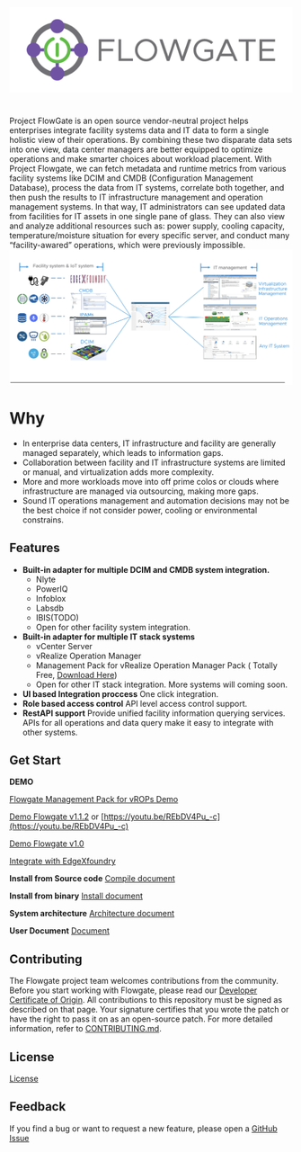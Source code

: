 <img alt="Flowgate" src="docs/images/Flowgatelogo.png">

# 
Project FlowGate is an open source vendor-neutral project helps enterprises integrate facility systems data and IT data to form a single holistic view of their operations. By combining these two disparate data sets into one view, data center managers are better equipped to optimize operations and make smarter choices about workload placement.
With Project Flowgate, we can fetch metadata and runtime metrics from various facility systems like DCIM and CMDB (Configuration Management Database), process the data from IT systems, correlate both together, and then push the results to IT infrastructure management and operation management systems. In that way, IT administrators can see updated data from facilities for IT assets in one single pane of glass. They can also view and analyze additional resources such as: power supply, cooling capacity, temperature/moisture situation for every specific server, and conduct many “facility-awared” operations, which were previously impossible.
<img alt="FlowGate" src="docs/images/FlowGate.png">
# Why
* In enterprise data centers, IT infrastructure and facility are generally managed separately, which leads to information gaps.
* Collaboration between facility and IT infrastructure systems are limited or manual, and virtualization adds more complexity.
* More and more workloads move into off prime colos or clouds where infrastructure are managed via outsourcing, making more gaps.
* Sound IT operations management and automation decisions may not be the best choice if not consider power, cooling or environmental constrains. 
## Features
* **Built-in adapter for multiple DCIM and CMDB system integration.** 
  - Nlyte 
  - PowerIQ 
  - Infoblox 
  - Labsdb
  - IBIS(TODO)
  - Open for other facility system integration.
* **Built-in adapter for multiple IT stack systems**
  - vCenter Server
  - vRealize Operation Manager
  - Management Pack for vRealize Operation Manager Pack  ( Totally Free, [Download Here](https://marketplace.cloud.vmware.com/services/details/aaa?slug=true)) 
  - Open for other IT stack integration. More systems will coming soon.
* **UI based Integration proccess**  One click integration. 
* **Role based access control** API level access control support. 
* **RestAPI support** Provide unified facility information querying services. APIs for all operations and data query make it easy to integrate with other systems.
## Get Start
**DEMO**

[Flowgate Management Pack for vROPs Demo](https://github.com/yixingjia/wormhole/releases/download/1.0/Flowgate_and_vROPs_Management_Pack_Demo.mp4)

[Demo Flowgate v1.1.2](https://github.com/yixingjia/wormhole/releases/download/1.0/Flowgate1.1.2Update.mp4) or [https://youtu.be/REbDV4Pu_-c](https://youtu.be/REbDV4Pu_-c)

[Demo Flowgate v1.0](https://github.com/yixingjia/wormhole/releases/download/1.0/Flowgate_V1.0.mp4)

[Integrate with EdgeXfoundry](https://github.com/yixingjia/wormhole/releases/download/1.0/VBC_Demo_0.5_720.mp4)

**Install from Source code**
[Compile document](docs/compile_guide.md)

**Install from binary**
[Install document](docs/installation_guide.md)

**System architecture**
[Architecture document](https://github.com/yixingjia/wormhole/releases/download/1.0/Flowgate_public_technical.pdf)

**User Document**
[Document](docs/user_guide.md)
## Contributing

The Flowgate project team welcomes contributions from the community. Before you start working with Flowgate, please read our [Developer Certificate of Origin](https://cla.vmware.com/dco). All contributions to this repository must be signed as described on that page. Your signature certifies that you wrote the patch or have the right to pass it on as an open-source patch. For more detailed information, refer to [CONTRIBUTING.md](CONTRIBUTING.md).

## License
[License](LICENSE.txt)

## Feedback
If you find a bug or want to request a new feature, please open a [GitHub Issue](https://github.com/vmware/flowgate/issues)
 
